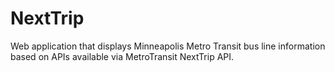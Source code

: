 # NextTrip
 Web application that displays Minneapolis Metro Transit bus line information based on  APIs available via MetroTransit NextTrip API.
 
